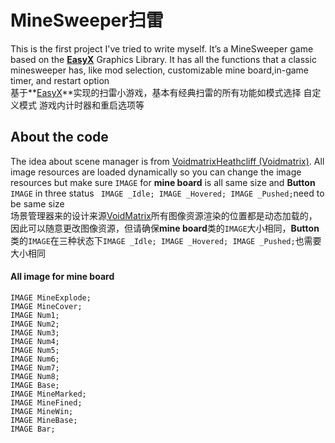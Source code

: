# MineSweeper扫雷
This is the first project I've tried to write myself. It’s a MineSweeper game based on the **[EasyX](https://easyx.cn/)** Graphics Library. It has all the functions that a classic minesweeper has, like mod selection, customizable mine board,in-game timer, and restart option<br>
基于**[EasyX](https://easyx.cn/)**实现的扫雷小游戏，基本有经典扫雷的所有功能如模式选择 自定义模式 游戏内计时器和重启选项等


## About the code
The idea about scene manager is from [VoidmatrixHeathcliff (Voidmatrix)](https://github.com/VoidmatrixHeathcliff).
All image resources are loaded dynamically so you can change the image resources but make sure `IMAGE` for **mine board** is all same size and **Button** `IMAGE` in three status ` IMAGE _Idle; IMAGE _Hovered; IMAGE _Pushed;`need to be same size<br>
场景管理器来的设计来源[VoidMatrix](https://www.bilibili.com/video/BV17H4y1j7G6/?spm_id_from=333.1387.upload.video_card.click)所有图像资源渲染的位置都是动态加载的，因此可以随意更改图像资源，但请确保**mine board**类的`IMAGE`大小相同，**Button**类的`IMAGE`在三种状态下`IMAGE _Idle; IMAGE _Hovered; IMAGE _Pushed;`也需要大小相同

#### All image for mine board
```
IMAGE MineExplode;
IMAGE MineCover;
IMAGE Num1;
IMAGE Num2;
IMAGE Num3;
IMAGE Num4;
IMAGE Num5;
IMAGE Num6;
IMAGE Num7;
IMAGE Num8;
IMAGE Base;
IMAGE MineMarked;
IMAGE MineFined;
IMAGE MineWin;
IMAGE MineBase;
IMAGE Bar;
